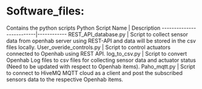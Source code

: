 # Software_files: 
Contains the python scripts 
Python Script Name        | Description
--------------------------|------------
REST_API_database.py      |	Script to collect sensor data from openhab server using REST-API and data will be stored in the csv files locally.
User_overide_controls.py  | 	Script to control actuators connected to Openhab using REST API. 
log_to_csv.py             |	Script to convert Openhab Log files to csv files for collecting sensor data and actuator status (Need to be updated with respect to Openhab items).
Paho_mqtt.py              |		Script to connect to HiveMQ MQTT cloud as a client and post the subscribed sensors data to the respective Openhab items.
